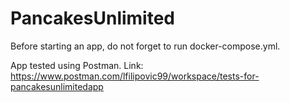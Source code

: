 # PancakesUnlimited

Before starting an app, do not forget to run docker-compose.yml.

App tested using Postman. Link: https://www.postman.com/lfilipovic99/workspace/tests-for-pancakesunlimitedapp